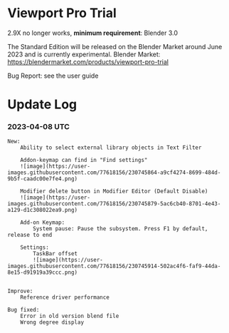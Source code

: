 # Viewport Pro Trial
2.9X no longer works, **minimum requirement**: Blender 3.0

The Standard Edition will be released on the Blender Market around June 2023 and is currently experimental.
Blender Market: https://blendermarket.com/products/viewport-pro-trial

Bug Report: see the user guide

# Update Log
### 2023-04-08 UTC
    New:
        Ability to select external library objects in Text Filter

        Addon-keymap can find in "Find settings"
        ![image](https://user-images.githubusercontent.com/77618156/230745864-a9cf4274-8699-484d-9b5f-caadc00e7fe4.png)

        Modifier delete button in Modifier Editor (Default Disable)
        ![image](https://user-images.githubusercontent.com/77618156/230745879-5ac6cb40-8701-4e43-a129-d1c308022ea9.png)

        Add-on Keymap:
            System pause: Pause the subsystem. Press F1 by default, release to end

        Settings:
            TaskBar offset
            ![image](https://user-images.githubusercontent.com/77618156/230745914-502ac4f6-faf9-44da-8e15-d91919a39ccc.png)


    Improve:
        Reference driver performance

    Bug fixed:
        Error in old version blend file
        Wrong degree display
